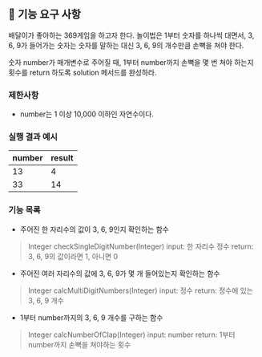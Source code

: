 ## 🚀 기능 요구 사항

배달이가 좋아하는 369게임을 하고자 한다. 놀이법은 1부터 숫자를 하나씩 대면서, 3, 6, 9가 들어가는 숫자는 숫자를 말하는 대신 3, 6, 9의 개수만큼 손뼉을 쳐야 한다.

숫자 number가 매개변수로 주어질 때, 1부터 number까지 손뼉을 몇 번 쳐야 하는지 횟수를 return 하도록 solution 메서드를 완성하라.

### 제한사항

- number는 1 이상 10,000 이하인 자연수이다.

### 실행 결과 예시

| number | result |
| --- | --- |
| 13 | 4 |
| 33 | 14 |

### 기능 목록
- 주어진 한 자리수의 값이 3, 6, 9인지 확인하는 함수
> Integer checkSingleDigitNumber(Integer)
> input: 한 자리수 정수
> return: 3, 6, 9의 값이라면 1, 아니면 0

- 주어진 여러 자리수의 값에 3, 6, 9가 몇 개 들어있는지 확인하는 함수
> Integer calcMultiDigitNumbers(Integer)
> input: 정수
> return: 정수에 있는 3, 6, 9 개수

- 1부터 number까지의 3, 6, 9 개수를 구하는 함수
> Integer calcNumberOfClap(Integer)
> input: number
> return: 1부터 number까지 손뼉을 쳐야하는 횟수